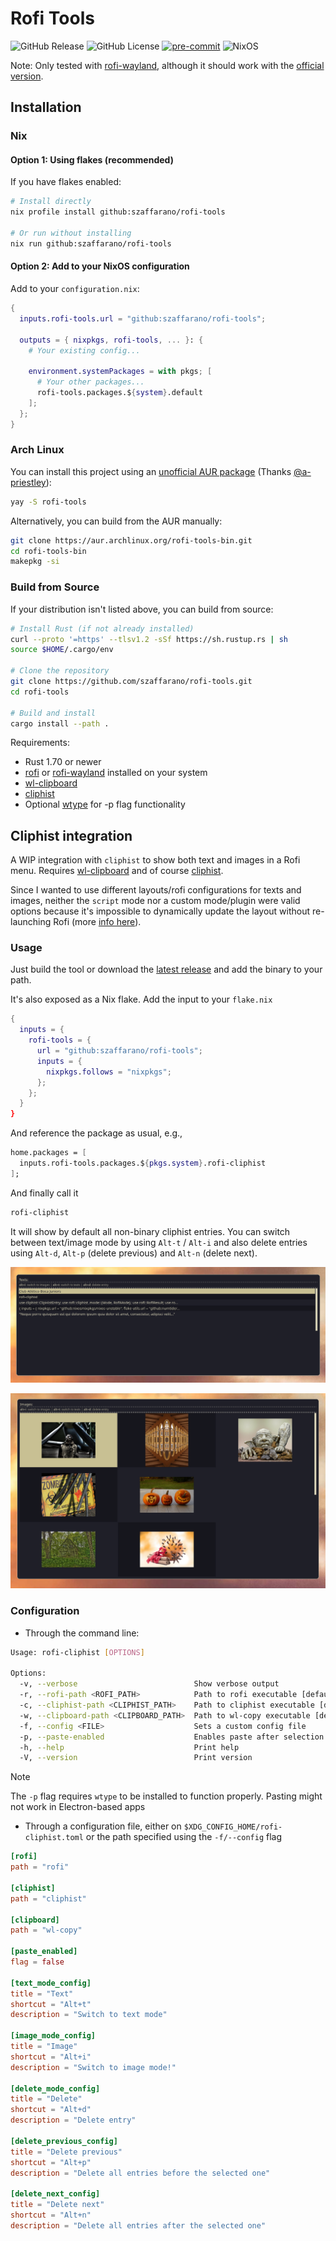 # Rofi Tools

![GitHub Release](https://img.shields.io/github/v/release/szaffarano/rofi-tools?sort=date&style=flat-square)
![GitHub License](https://img.shields.io/github/license/szaffarano/rofi-tools?style=flat-square)
[![pre-commit](https://img.shields.io/badge/pre--commit-enabled-brightgreen?logo=pre-commit&style=flat-square)](https://github.com/pre-commit/pre-commit)
![NixOS](https://img.shields.io/badge/NixOS-5277C3?logo=nixos&logoColor=fff&style=flat-square)

Note: Only tested with [rofi-wayland](https://github.com/lbonn/rofi), although
it should work with the [official version](https://github.com/davatorium/rofi).

## Installation

### Nix

#### Option 1: Using flakes (recommended)

If you have flakes enabled:

```bash
# Install directly
nix profile install github:szaffarano/rofi-tools

# Or run without installing
nix run github:szaffarano/rofi-tools
```

#### Option 2: Add to your NixOS configuration

Add to your `configuration.nix`:

```nix
{
  inputs.rofi-tools.url = "github:szaffarano/rofi-tools";

  outputs = { nixpkgs, rofi-tools, ... }: {
    # Your existing config...

    environment.systemPackages = with pkgs; [
      # Your other packages...
      rofi-tools.packages.${system}.default
    ];
  };
}
```

### Arch Linux

You can install this project using an [unofficial AUR
package](https://aur.archlinux.org/packages/rofi-tools-bin) (Thanks
[@a-priestley](https://github.com/a-priestley)):

```bash
yay -S rofi-tools
```

Alternatively, you can build from the AUR manually:

```bash
git clone https://aur.archlinux.org/rofi-tools-bin.git
cd rofi-tools-bin
makepkg -si
```

### Build from Source

If your distribution isn't listed above, you can build from source:

```bash
# Install Rust (if not already installed)
curl --proto '=https' --tlsv1.2 -sSf https://sh.rustup.rs | sh
source $HOME/.cargo/env

# Clone the repository
git clone https://github.com/szaffarano/rofi-tools.git
cd rofi-tools

# Build and install
cargo install --path .
```

Requirements:

- Rust 1.70 or newer
- [rofi](https://github.com/davatorium/rofi) or
  [rofi-wayland](https://github.com/lbonn/rofi) installed on your system
- [wl-clipboard](https://github.com/bugaevc/wl-clipboard)
- [cliphist](https://github.com/sentriz/cliphist)
- Optional [wtype](https://github.com/atx/wtype) for -p flag functionality

## Cliphist integration

A WIP integration with `cliphist` to show both text and images in a Rofi menu.
Requires [wl-clipboard](https://github.com/bugaevc/wl-clipboard) and of course
[cliphist](https://github.com/sentriz/cliphist).

Since I wanted to use different layouts/rofi configurations for texts and
images, neither the `script` mode nor a custom mode/plugin were valid options
because it's impossible to dynamically update the layout without re-launching
Rofi (more [info here](https://github.com/davatorium/rofi/issues/1356)).

### Usage

Just build the tool or download the [latest
release](https://github.com/szaffarano/rofi-tools/releases) and add the binary
to your path.

It's also exposed as a Nix flake. Add the input to your `flake.nix`

```nix
{
  inputs = {
    rofi-tools = {
      url = "github:szaffarano/rofi-tools";
      inputs = {
        nixpkgs.follows = "nixpkgs";
      };
    };
  }
}
```

And reference the package as usual, e.g.,

```nix
home.packages = [
  inputs.rofi-tools.packages.${pkgs.system}.rofi-cliphist
];
```

And finally call it

```bash
rofi-cliphist
```

It will show by default all non-binary cliphist entries. You can switch between
text/image mode by using `Alt-t` / `Alt-i` and also delete entries using
`Alt-d`, `Alt-p` (delete previous) and `Alt-n` (delete next).

![Text Mode](./img/text-mode.png)

![Image Mode](./img/img-mode.png)

### Configuration

- Through the command line:

```bash
Usage: rofi-cliphist [OPTIONS]

Options:
  -v, --verbose                          Show verbose output
  -r, --rofi-path <ROFI_PATH>            Path to rofi executable [default: rofi]
  -c, --cliphist-path <CLIPHIST_PATH>    Path to cliphist executable [default: cliphist]
  -w, --clipboard-path <CLIPBOARD_PATH>  Path to wl-copy executable [default: wl-copy]
  -f, --config <FILE>                    Sets a custom config file
  -p, --paste-enabled                    Enables paste after selection
  -h, --help                             Print help
  -V, --version                          Print version
```

> [!NOTE]
> The `-p` flag requires `wtype` to be installed to function properly. Pasting might not work in Electron-based apps

- Through a configuration file, either on `$XDG_CONFIG_HOME/rofi-cliphist.toml`
or the path specified using the `-f/--config` flag

```toml
[rofi]
path = "rofi"

[cliphist]
path = "cliphist"

[clipboard]
path = "wl-copy"

[paste_enabled]
flag = false

[text_mode_config]
title = "Text"
shortcut = "Alt+t"
description = "Switch to text mode"

[image_mode_config]
title = "Image"
shortcut = "Alt+i"
description = "Switch to image mode!"

[delete_mode_config]
title = "Delete"
shortcut = "Alt+d"
description = "Delete entry"

[delete_previous_config]
title = "Delete previous"
shortcut = "Alt+p"
description = "Delete all entries before the selected one"

[delete_next_config]
title = "Delete next"
shortcut = "Alt+n"
description = "Delete all entries after the selected one"
```
